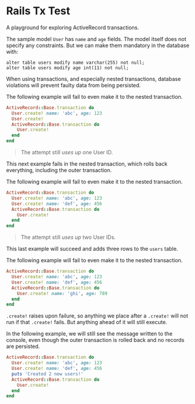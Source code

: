 # Rails Tx Test

A playground for exploring ActiveRecord transactions.

The sample model `User` has `name` and `age` fields.  The model itself does not
specify any constraints.  But we can make them mandatory in the database with:

```mysql
alter table users modify name varchar(255) not null;
alter table users modify age int(11) not null;
```

When using transactions, and especially nested transactions, database violations
will prevent faulty data from being persisted.

The following example will fail to even make it to the nested transaction.

```ruby
ActiveRecord::Base.transaction do
  User.create! name: 'abc', age: 123
  User.create!
  ActiveRecord::Base.transaction do
    User.create!
  end 
end
```

> The attempt still _uses up_ one User ID.

This next example fails in the nested transaction, which rolls back everything,
including the outer transaction.

The following example will fail to even make it to the nested transaction.

```ruby
ActiveRecord::Base.transaction do
  User.create! name: 'abc', age: 123
  User.create! name: 'def', age: 456
  ActiveRecord::Base.transaction do
    User.create!
  end
end
```

> The attempt still _uses up_ two User IDs.

This last example will succeed and adds three rows to the `users` table.

The following example will fail to even make it to the nested transaction.

```ruby
ActiveRecord::Base.transaction do
  User.create! name: 'abc', age: 123
  User.create! name: 'def', age: 456
  ActiveRecord::Base.transaction do
    User.create! name: 'ghi', age: 789
  end 
end
```

`.create!` raises upon failure, so anything we place after a `.create!` will not
run if that `.create!` fails.  But anything ahead of it will still execute.

In the following example, we will still see the message written to the console,
even though the outer transaction is rolled back and no records are persisted.

```ruby
ActiveRecord::Base.transaction do
  User.create! name: 'abc', age: 123
  User.create! name: 'def', age: 456
  puts 'Created 2 new users!'
  ActiveRecord::Base.transaction do
    User.create!
  end
end
```
